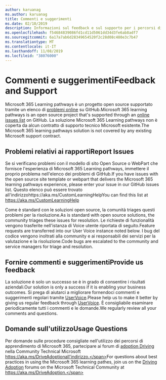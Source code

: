 ```yaml
---
author: karuanag
ms.author: karuanag
title: Commenti e suggerimenti
ms.date: 02/10/2019
description: Informazioni sul feedback e sul supporto per i percorsi di apprendimento di Microsoft 365
ms.openlocfilehash: f54684839086fd1cd11d5061dd34d3fe6ab8adf7
ms.sourcegitcommit: 6a17a7ab6d28349654520f2c28d08c480e3c7b47
ms.translationtype: MT
ms.contentlocale: it-IT
ms.lasthandoff: 11/08/2019
ms.locfileid: "38076000"
---
```

# <a name="feedback-and-support"></a><span data-ttu-id="4c9d5-103">Commenti e suggerimenti</span><span class="sxs-lookup"><span data-stu-id="4c9d5-103">Feedback and Support</span></span>

<span data-ttu-id="4c9d5-104">Microsoft 365 Learning pathways è un progetto open source supportato tramite un elenco di [problemi online](https://aka.ms/CustomLearningHelp) su GitHub.</span><span class="sxs-lookup"><span data-stu-id="4c9d5-104">Microsoft 365 learning pathways is an open source project that's supported through an [online issues list](https://aka.ms/CustomLearningHelp) on GitHub.</span></span> <span data-ttu-id="4c9d5-105">La soluzione Microsoft 365 Learning pathways non è coperta da alcun contratto di supporto tecnico Microsoft esistente.</span><span class="sxs-lookup"><span data-stu-id="4c9d5-105">The Microsoft 365 learning pathways solution is not covered by any existing Microsoft support contract.</span></span>  

## <a name="report-issues"></a><span data-ttu-id="4c9d5-106">Problemi relativi ai rapporti</span><span class="sxs-lookup"><span data-stu-id="4c9d5-106">Report Issues</span></span>

<span data-ttu-id="4c9d5-107">Se si verificano problemi con il modello di sito Open Source o WebPart che fornisce l'esperienza di Microsoft 365 Learning pathways, immettere il proprio problema nell'elenco dei problemi di GitHub.</span><span class="sxs-lookup"><span data-stu-id="4c9d5-107">If you have issues with the open source site template or webpart that delivers the Microsoft 365 learning pathways experience, please enter your issue in our GitHub issues list.</span></span>  <span data-ttu-id="4c9d5-108">Questo elenco può essere trovato all'indirizzohttps://aka.ms/CustomLearningHelp</span><span class="sxs-lookup"><span data-stu-id="4c9d5-108">You can find this list at https://aka.ms/CustomLearningHelp</span></span>  

<span data-ttu-id="4c9d5-109">Come è standard con le soluzioni open source, la comunità triages questi problemi per la risoluzione.</span><span class="sxs-lookup"><span data-stu-id="4c9d5-109">As is standard with open source solutions, the community triages these issues for resolution.</span></span> <span data-ttu-id="4c9d5-110">Le richieste di funzionalità vengono trasferite nell'istanza di Voice utente riportata di seguito.</span><span class="sxs-lookup"><span data-stu-id="4c9d5-110">Feature requests are transferred into our User Voice instance noted below.</span></span> <span data-ttu-id="4c9d5-111">I bug del codice vengono inoltrati alla community e ai responsabili dei servizi per la valutazione e la risoluzione.</span><span class="sxs-lookup"><span data-stu-id="4c9d5-111">Code bugs are escalated to the community and service managers for triage and resolution.</span></span>  

## <a name="provide-us-feedback"></a><span data-ttu-id="4c9d5-112">Fornire commenti e suggerimenti</span><span class="sxs-lookup"><span data-stu-id="4c9d5-112">Provide us feedback</span></span>

<span data-ttu-id="4c9d5-113">La soluzione è solo un successo se è in grado di consentire i risultati aziendali.</span><span class="sxs-lookup"><span data-stu-id="4c9d5-113">Our solution is only a success if it is enabling your business outcomes.</span></span>  <span data-ttu-id="4c9d5-114">Si prega di aiutarci a migliorare fornendoci commenti e suggerimenti regolari tramite [UserVoice](https://go.microsoft.com/fwlink/?linkid=2109552).</span><span class="sxs-lookup"><span data-stu-id="4c9d5-114">Please help us to make it better by giving us regular feedback through  [UserVoice](https://go.microsoft.com/fwlink/?linkid=2109552).</span></span>  <span data-ttu-id="4c9d5-115">È consigliabile esaminare periodicamente tutti i commenti e le domande.</span><span class="sxs-lookup"><span data-stu-id="4c9d5-115">We regularly review all your comments and questions.</span></span> 

## <a name="usage-questions"></a><span data-ttu-id="4c9d5-116">Domande sull'utilizzo</span><span class="sxs-lookup"><span data-stu-id="4c9d5-116">Usage Questions</span></span>

<span data-ttu-id="4c9d5-117">Per domande sulle procedure consigliate nell'utilizzo dei percorsi di apprendimento di Microsoft 365, partecipare ai forum di [adoption Driving](https://aka.ms/DriveAdoption) nella Community Technical Microsoft https://aka.ms/DriveAdoptionall'indirizzo.</span><span class="sxs-lookup"><span data-stu-id="4c9d5-117">For questions about best practices in using the Microsoft 365 learning pathes, join us on the [Driving Adoption](https://aka.ms/DriveAdoption) forums on the Microsoft Technical Community at https://aka.ms/DriveAdoption.</span></span> 

